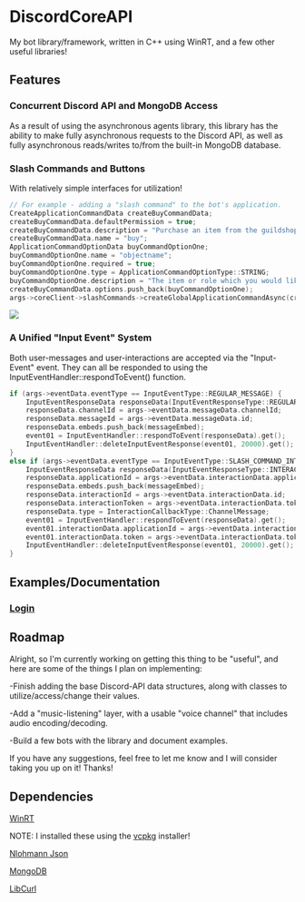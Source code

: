 # DiscordCoreAPI
My bot library/framework, written in C++ using WinRT, and a few other useful libraries!

## Features
### Concurrent Discord API and MongoDB Access
As a result of using the asynchronous agents library, this library has the ability to make fully asynchronous requests to the Discord API, as well as fully asynchronous reads/writes to/from the built-in MongoDB database.

### Slash Commands and Buttons
With relatively simple interfaces for utilization!
```C++
// For example - adding a "slash command" to the bot's application.
CreateApplicationCommandData createBuyCommandData;
createBuyCommandData.defaultPermission = true;
createBuyCommandData.description = "Purchase an item from the guildshop.";
createBuyCommandData.name = "buy";
ApplicationCommandOptionData buyCommandOptionOne;
buyCommandOptionOne.name = "objectname";
buyCommandOptionOne.required = true;
buyCommandOptionOne.type = ApplicationCommandOptionType::STRING;
buyCommandOptionOne.description = "The item or role which you would like to purchase.";
createBuyCommandData.options.push_back(buyCommandOptionOne);
args->coreClient->slashCommands->createGlobalApplicationCommandAsync(createBuyCommandData).get();
```
![](https://github.com/RealTimeChris/DiscordCoreAPI/blob/main/images/Screenshot%20(53).png?raw=true)
### A Unified "Input Event" System
Both user-messages and user-interactions are accepted via the "Input-Event" event.
They can all be responded to using the InputEventHandler::respondToEvent() function.
```C++
if (args->eventData.eventType == InputEventType::REGULAR_MESSAGE) {
	InputEventResponseData responseData(InputEventResponseType::REGULAR_MESSAGE_RESPONSE);
	responseData.channelId = args->eventData.messageData.channelId;
	responseData.messageId = args->eventData.messageData.id;
	responseData.embeds.push_back(messageEmbed);
	event01 = InputEventHandler::respondToEvent(responseData).get();
	InputEventHandler::deleteInputEventResponse(event01, 20000).get();
}
else if (args->eventData.eventType == InputEventType::SLASH_COMMAND_INTERACTION) {
	InputEventResponseData responseData(InputEventResponseType::INTERACTION_RESPONSE);
	responseData.applicationId = args->eventData.interactionData.applicationId;
	responseData.embeds.push_back(messageEmbed);
	responseData.interactionId = args->eventData.interactionData.id;
	responseData.interactionToken = args->eventData.interactionData.token;
	responseData.type = InteractionCallbackType::ChannelMessage;
	event01 = InputEventHandler::respondToEvent(responseData).get();
	event01.interactionData.applicationId = args->eventData.interactionData.applicationId;
	event01.interactionData.token = args->eventData.interactionData.token;
	InputEventHandler::deleteInputEventResponse(event01, 20000).get();
}
```

## Examples/Documentation
### [Login]()

## Roadmap
Alright, so I'm currently working on getting this thing to be "useful", and here are some of the things I plan on implementing:

-Finish adding the base Discord-API data structures, along with classes to utilize/access/change their values.

-Add a "music-listening" layer, with a usable "voice channel" that includes audio encoding/decoding.

-Build a few bots with the library and document examples.

If you have any suggestions, feel free to let me know and I will consider taking you up on it! Thanks!

## Dependencies

[WinRT](https://docs.microsoft.com/en-us/windows/uwp/cpp-and-winrt-apis/intro-to-using-cpp-with-winrt)  

NOTE: I installed these using the [vcpkg](https://github.com/microsoft/vcpkg) installer!

[Nlohmann Json](https://github.com/nlohmann/json)

[MongoDB](https://docs.mongodb.com/manual/installation/)

[LibCurl](https://github.com/curl/curl)

